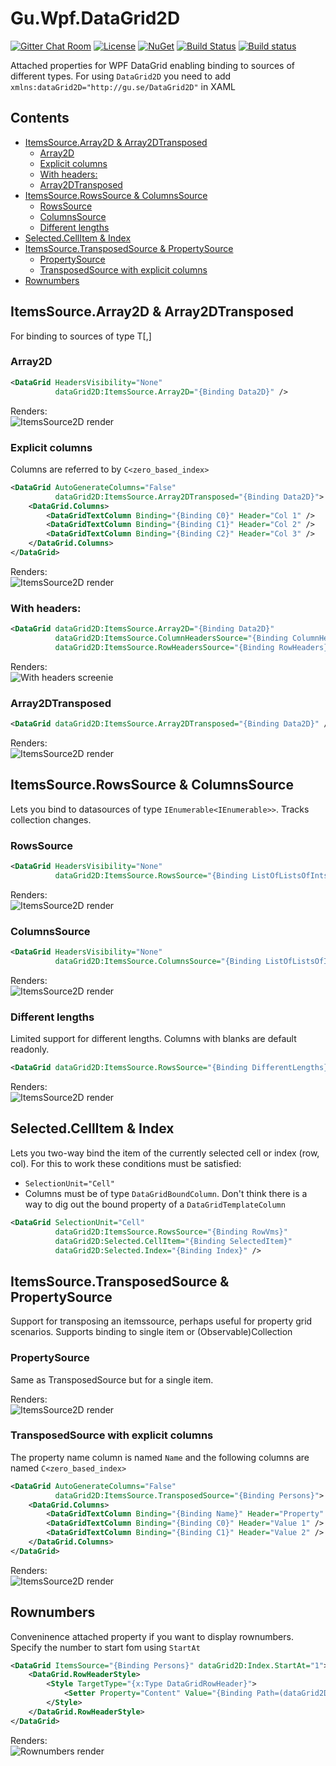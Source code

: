 # Gu.Wpf.DataGrid2D

[![Gitter Chat Room](https://img.shields.io/gitter/room/nwjs/nw.js.svg)](https://gitter.im/JohanLarsson/Gu.Wpf.DataGrid2D?utm_source=badge&utm_medium=badge&utm_campaign=pr-badge&utm_content=badge) 
[![License](https://img.shields.io/badge/license-MIT-blue.svg)](LICENSE)
[![NuGet](https://img.shields.io/nuget/v/Gu.Wpf.DataGrid2D.svg)](https://www.nuget.org/packages/Gu.Wpf.DataGrid2D/)
[![Build Status](https://dev.azure.com/johan-larsson/Gu.Wpf.DataGrid2D/_apis/build/status/Gu.Wpf.DataGrid2D-CI?branchName=master)](https://dev.azure.com/johan-larsson/Gu.Wpf.DataGrid2D/_build/latest?definitionId=8&branchName=master)
[![Build status](https://ci.appveyor.com/api/projects/status/a92oxrywc9nv7f21/branch/master?svg=true)](https://ci.appveyor.com/project/JohanLarsson/gu-wpf-datagrid2d/branch/master)

Attached properties for WPF DataGrid enabling binding to sources of different types. For using `DataGrid2D` you need to add `xmlns:dataGrid2D="http://gu.se/DataGrid2D"` in XAML

## Contents

  - [ItemsSource.Array2D & Array2DTransposed](#itemssourcearray2d--array2dtransposed)
    - [Array2D](#array2d)
    - [Explicit columns](#explicit-columns)
    - [With headers:](#with-headers)
    - [Array2DTransposed](#array2dtransposed)
  - [ItemsSource.RowsSource & ColumnsSource](#itemssourcerowssource--columnssource)
    - [RowsSource](#rowssource)
    - [ColumnsSource](#columnssource)
    - [Different lengths](#different-lengths)
  - [Selected.CellItem & Index](#selectedcellitem--index)
  - [ItemsSource.TransposedSource & PropertySource](#itemssourcetransposedsource--propertysource)
    - [PropertySource](#propertysource)
    - [TransposedSource with explicit columns](#transposedsource-with-explicit-columns)
  - [Rownumbers](#rownumbers)

## ItemsSource.Array2D & Array2DTransposed
For binding to sources of type T[,]

### Array2D
```xml
<DataGrid HeadersVisibility="None"
          dataGrid2D:ItemsSource.Array2D="{Binding Data2D}" />
```
Renders:  
![ItemsSource2D render](http://i.imgur.com/00325df.png)

### Explicit columns
Columns are referred to by `C<zero_based_index>`

```xml
<DataGrid AutoGenerateColumns="False"
          dataGrid2D:ItemsSource.Array2DTransposed="{Binding Data2D}">
    <DataGrid.Columns>
        <DataGridTextColumn Binding="{Binding C0}" Header="Col 1" />
        <DataGridTextColumn Binding="{Binding C1}" Header="Col 2" />
        <DataGridTextColumn Binding="{Binding C2}" Header="Col 3" />
    </DataGrid.Columns>
</DataGrid>
```
Renders:  
![ItemsSource2D render](http://i.imgur.com/IHvEI0c.png)

### With headers:
```xml
<DataGrid dataGrid2D:ItemsSource.Array2D="{Binding Data2D}"
          dataGrid2D:ItemsSource.ColumnHeadersSource="{Binding ColumnHeaders}"
          dataGrid2D:ItemsSource.RowHeadersSource="{Binding RowHeaders}" />
```
Renders:  
![With headers screenie](http://i.imgur.com/GtEOW5G.png)

### Array2DTransposed
```xml
<DataGrid dataGrid2D:ItemsSource.Array2DTransposed="{Binding Data2D}" />
```
Renders:  
![ItemsSource2D render](http://i.imgur.com/N6BJqIR.png)

## ItemsSource.RowsSource & ColumnsSource
Lets you bind to datasources of type `IEnumerable<IEnumerable>>`.
Tracks collection changes.

### RowsSource
```xml
<DataGrid HeadersVisibility="None"
          dataGrid2D:ItemsSource.RowsSource="{Binding ListOfListsOfInts}" />
```

Renders:  
![ItemsSource2D render](http://i.imgur.com/00325df.png)

### ColumnsSource
```xml
<DataGrid HeadersVisibility="None"
          dataGrid2D:ItemsSource.ColumnsSource="{Binding ListOfListsOfInts}" />
```
Renders:  
![ItemsSource2D render](http://i.imgur.com/N6BJqIR.png)

### Different lengths
Limited support for different lengths. Columns with blanks are default readonly.

```xml
<DataGrid dataGrid2D:ItemsSource.RowsSource="{Binding DifferentLengths}" />
```

Renders:  
![ItemsSource2D render](http://i.imgur.com/PPlT750.png)

## Selected.CellItem & Index
Lets you two-way bind the item of the currently selected cell or index (row, col).
For this to work these conditions must be satisfied:
- `SelectionUnit="Cell"` 
- Columns must be of type `DataGridBoundColumn`. Don't think there is a way to dig out the bound property of a `DataGridTemplateColumn`
```xml
<DataGrid SelectionUnit="Cell"
          dataGrid2D:ItemsSource.RowsSource="{Binding RowVms}"
          dataGrid2D:Selected.CellItem="{Binding SelectedItem}"
          dataGrid2D:Selected.Index="{Binding Index}" />
``` 

## ItemsSource.TransposedSource & PropertySource
Support for transposing an itemssource, perhaps useful for property grid scenarios. Supports binding to single item or (Observable)Collection

### PropertySource
Same as TransposedSource but for a single item.

<DataGrid dataGrid2D:ItemsSource.PropertySource="{Binding Person}">

Renders:  
![ItemsSource2D render](http://i.imgur.com/sn8VNKG.png)

### TransposedSource with explicit columns
The property name column is named `Name` and the following columns are named `C<zero_based_index>`
```xml
<DataGrid AutoGenerateColumns="False" 
          dataGrid2D:ItemsSource.TransposedSource="{Binding Persons}">
    <DataGrid.Columns>
        <DataGridTextColumn Binding="{Binding Name}" Header="Property" />
        <DataGridTextColumn Binding="{Binding C0}" Header="Value 1" />
        <DataGridTextColumn Binding="{Binding C1}" Header="Value 2" />
    </DataGrid.Columns>
</DataGrid>
```

Renders:  
![ItemsSource2D render](http://i.imgur.com/ftkeyDu.png)

## Rownumbers
Conveninence attached property if you want to display rownumbers.
Specify the number to start fom using `StartAt` 
```xml
<DataGrid ItemsSource="{Binding Persons}" dataGrid2D:Index.StartAt="1">
    <DataGrid.RowHeaderStyle>
        <Style TargetType="{x:Type DataGridRowHeader}">
            <Setter Property="Content" Value="{Binding Path=(dataGrid2D:Index.OfRow), RelativeSource={RelativeSource AncestorType={x:Type DataGridRow}}}" />
        </Style>
    </DataGrid.RowHeaderStyle>
</DataGrid>
```
Renders:  
![Rownumbers render](http://i.imgur.com/VkDap9E.png)
